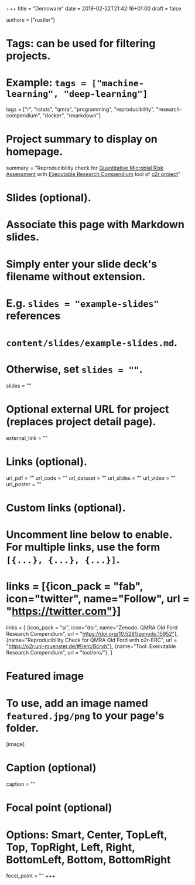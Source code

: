 +++
title = "Demoware"
date = 2019-02-22T21:42:16+01:00
draft = false

authors = ["rustler"]

# Tags: can be used for filtering projects.
# Example: `tags = ["machine-learning", "deep-learning"]`
tags = ["r", "rstats", "qmra", "programming", "reproducibility", "research-compendium", 
"docker", "rmarkdown"]

# Project summary to display on homepage.
summary = "Reproducibility check for [Quantitative Microbial Risk Assessment](https://doi.org/10.5281/zenodo.15952) with [Executable Research Compendium](tool/erc/) tool of [o2r project](https://o2r.info)"

# Slides (optional).
#   Associate this page with Markdown slides.
#   Simply enter your slide deck's filename without extension.
#   E.g. `slides = "example-slides"` references 
#   `content/slides/example-slides.md`.
#   Otherwise, set `slides = ""`.
slides = ""

# Optional external URL for project (replaces project detail page).
external_link = ""

# Links (optional).
url_pdf = ""
url_code = ""
url_dataset = ""
url_slides = ""
url_video = ""
url_poster = ""

# Custom links (optional).
#   Uncomment line below to enable. For multiple links, use the form `[{...}, {...}, {...}]`.
# links = [{icon_pack = "fab", icon="twitter", name="Follow", url = "https://twitter.com"}]
links = [
{icon_pack = "ai", icon="doi", name="Zenodo: QMRA Old Ford Research Compendium", url = "https://doi.org/10.5281/zenodo.15952"},
{name="Reproducibility Check for QMRA Old Ford with o2r-ERC", url = "https://o2r.uni-muenster.de/#!/erc/Bcrvh"},
{name="Tool: Executable Research Compendium", url = "tool/erc/"},
]

# Featured image
# To use, add an image named `featured.jpg/png` to your page's folder. 
[image]
  # Caption (optional)
  caption = ""

  # Focal point (optional)
  # Options: Smart, Center, TopLeft, Top, TopRight, Left, Right, BottomLeft, Bottom, BottomRight
  focal_point = ""
+++
